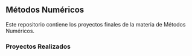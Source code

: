 ## Métodos Numéricos

Este repositorio contiene los proyectos finales de la materia de Métodos Numéricos.

### Proyectos Realizados
